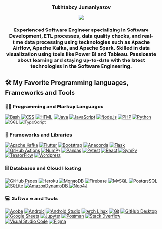 <p align="center">
  <h3 align="center"> Tukhtaboy Jumaniyazov </h3>
</p>

<p align="center">
  <img src="https://readme-typing-svg.demolab.com/?lines=Software+Engineer!;ETL+Developer!;Big+Data+Enthusiast!;Data+Analyst!&font=Fira%20Code&center=true&width=380&height=50&duration=4000&pause=1000">
</p>

<p align="center">
<h3 align="center"> Experienced Software Engineer specializing in Software Development, ETL processes, data quality checks, and real-time data processing using technologies such as Apache Airflow, Apache Kafka, and Apache Spark. Skilled in data visualization using tools like Power BI and Tableau. Passionate about learning and staying up-to-date with the latest technologies in the Software Engineering.  </h3>
</p>
<p align="center">


  <summary><h2>🛠️ My Favorite Programming languages, Frameworks and Tools</h2></summary>
  

  <h3>👨‍💻 Programming and Markup Languages</h3>

  <p>
      <a href="Bash"><img alt="Bash" src="https://img.shields.io/badge/Bash-121011.svg?logo=gnu-bash&logoColor=white"></a>
      <a href="CSS"><img alt="CSS" src="https://img.shields.io/badge/CSS-1572B6.svg?logo=css3&logoColor=white"></a>
      <a href="HTML"><img alt="HTML" src="https://img.shields.io/badge/HTML-E34F26.svg?logo=html5&logoColor=white"></a>
      <a href="Java"><img alt="Java" src="https://custom-icon-badges.demolab.com/badge/Java-007396.svg?logo=java&logoColor=white"></a>
      <a href="JavaScript"><img alt="JavaScript" src="https://img.shields.io/badge/JavaScript-F7DF1E.svg?logo=javascript&logoColor=black"></a>
      <a href="Node.js"><img alt="Node.js" src="https://img.shields.io/badge/Node.js-43853D.svg?logo=node.js&logoColor=white"></a>
      <a href="PHP"><img alt="PHP" src="https://img.shields.io/badge/PHP-777BB4.svg?logo=php&logoColor=white"></a>
      <a href="Python"><img alt="Python" src="https://img.shields.io/badge/Python-14354C.svg?logo=python&logoColor=white"></a>    
      <a href="SQL"><img alt="SQL" src="https://custom-icon-badges.demolab.com/badge/SQL-025E8C.svg?logo=database&logoColor=white"></a>
      <a href="TypeScript"><img alt="TypeScript" src="https://img.shields.io/badge/TypeScript-007ACC.svg?logo=typescript&logoColor=white"></a>
  </p>

  <h3>🧰 Frameworks and Libraries</h3>

  <p>
      <a href="#"><img alt="Apache Kafka" src="https://img.shields.io/badge/Apache%20Kafka-000?style=for-the-badge&logo=apachekafka"></a>
      <a href="#"><img alt="Flutter" src="https://img.shields.io/badge/Flutter-%2302569B.svg?style=for-the-badge&logo=Flutter&logoColor=white"></a> 
      <a href="#"><img alt="Bootstrap" src="https://img.shields.io/badge/Bootstrap-7952B3.svg?logo=bootstrap&logoColor=white"></a>
      <a href="#"><img alt="Anaconda" src="https://img.shields.io/badge/Anaconda-%2344A833.svg?style=for-the-badge&logo=anaconda&logoColor=white"></a>
      <a href="#"><img alt="Flask" src="https://img.shields.io/badge/Flask-000000.svg?logo=flask&logoColor=white"></a>
      <a href="#"><img alt="GitHub Actions" src="https://img.shields.io/badge/GitHub%20Actions-2671E5.svg?logo=github%20actions&logoColor=white"></a>
      <a href="#"><img alt="NumPy" src="https://img.shields.io/badge/Numpy-013243.svg?logo=numpy&logoColor=white"></a>
      <a href="#"><img alt="Pandas" src="https://img.shields.io/badge/Pandas-150458.svg?logo=pandas&logoColor=white"></a>
      <a href="#"><img alt="Pytest" src="https://img.shields.io/badge/Pytest-0A9EDC.svg?logo=pytest&logoColor=white"></a>
      <a href="#"><img alt="React" src="https://img.shields.io/badge/React-20232a.svg?logo=react&logoColor=%2361DAFB"></a>
      <a href="#"><img alt="SymPy" src="https://img.shields.io/badge/Sympy-3B5526.svg?logo=sympy&logoColor=white"></a>
      <a href="#"><img alt="TensorFlow" src="https://img.shields.io/badge/TensorFlow-FF6F00.svg?logo=TensorFlow&logoColor=white"></a>
      <a href="#"><img alt="Wordpress" src="https://img.shields.io/badge/Wordpress-21759B?logo=wordpress&logoColor=white"></a>
  </p>

  <h3>🗄️ Databases and Cloud Hosting</h3>

  <p>
      <a href="#"><img alt="GitHub Pages" src="https://img.shields.io/badge/GitHub%20Pages-327FC7.svg?logo=github&logoColor=white"></a>
      <a href="#"><img alt="Heroku" src="https://img.shields.io/badge/Heroku-430098.svg?logo=heroku&logoColor=white"></a>
      <a href="#"><img alt="MongoDB" src ="https://img.shields.io/badge/MongoDB-4ea94b.svg?logo=mongodb&logoColor=white"></a>
      <a href="#"><img alt="Firebase" src ="https://img.shields.io/badge/Firebase-039BE5?style=for-the-badge&logo=Firebase&logoColor=white"></a>
      <a href="#"><img alt="MySQL" src="https://img.shields.io/badge/MySQL-00f.svg?logo=mysql&logoColor=white"></a>
      <a href="#"><img alt="PostgreSQL" src ="https://img.shields.io/badge/PostgreSQL-316192.svg?logo=postgresql&logoColor=white"></a>
      <a href="#"><img alt="SQLite" src ="https://img.shields.io/badge/SQLite-07405e.svg?logo=sqlite&logoColor=white"></a>
      <a href="#"><img alt="AmazonDynamoDB" src ="https://img.shields.io/badge/Amazon%20DynamoDB-4053D6?style=for-the-badge&logo=Amazon%20DynamoDB&logoColor=white"> </a>
      <a href="#"><img alt="Neo4J" src="https://img.shields.io/badge/Neo4j-008CC1?style=for-the-badge&logo=neo4j&logoColor=white"></a>
      
      
  </p>

  <h3>💻 Software and Tools</h3>

  <p>
      <a href="#"><img alt="Adobe" src="https://img.shields.io/badge/Adobe-FF0000.svg?logo=adobe&logoColor=white"></a>
      <a href="#"><img alt="Android" src="https://img.shields.io/badge/Android-3DDC84?logo=android&logoColor=white"></a>
      <a href="#"><img alt="Android Studio" src="https://img.shields.io/badge/Android%20Studio-008678.svg?logo=android-studio&logoColor=white"></a>
      <a href="#"><img alt="Arch Linux" src="https://img.shields.io/badge/Arch%20Linux-1793D1.svg?logo=arch-linux&logoColor=white"></a>
      <a href="#"><img alt="Git" src="https://img.shields.io/badge/Git-F05033.svg?logo=git&logoColor=white"></a>
      <a href="#"><img alt="GitHub Desktop" src="https://img.shields.io/badge/GitHub%20Desktop-8034A9.svg?logo=github&logoColor=white"></a>
      <a href="#"><img alt="Google Sheets" src="https://img.shields.io/badge/Sheets-34A853.svg?logo=google%20sheets&logoColor=white"></a>
      <a href="#"><img alt="Jupyter" src="https://img.shields.io/badge/Jupyter-F37626.svg?logo=Jupyter&logoColor=white"></a>
      <a href="#"><img alt="Postman" src="https://img.shields.io/badge/Postman-FF6C37?logo=postman&logoColor=white"></a>
      <a href="#"><img alt="Stack Overflow" src="https://img.shields.io/badge/-Stack%20Overflow-FE7A16?logo=stack-overflow&logoColor=white"></a>
      <a href="#"><img alt="Visual Studio Code" src="https://img.shields.io/badge/Visual%20Studio%20Code-0078d7.svg?logo=visual-studio-code&logoColor=white"></a>
      <a href="#"><img alt="Figma" src="https://img.shields.io/badge/figma-%23F24E1E.svg?style=for-the-badge&logo=figma&logoColor=white"></a>
     
  </p>




